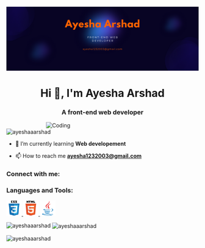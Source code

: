 ![logo](https://github.com/ayeshaaarshad/ayeshaaarshad/blob/main/GitHub%20Banner.png)
<h1 align="center">Hi 👋, I'm Ayesha Arshad</h1>
<h3 align="center">A front-end web developer</h3>

<img align="right" alt="Coding" width="400" src="https://user-images.githubusercontent.com/124449980/217007523-30270521-b217-40b5-8fbe-fb7092e56d42.png">

<p align="left"> <img src="https://komarev.com/ghpvc/?username=ayeshaaarshad&label=Profile%20views&color=0e75b6&style=flat" alt="ayeshaaarshad" /> </p>

- 🌱 I’m currently learning **Web developement**

- 📫 How to reach me **ayesha1232003@gmail.com**

<h3 align="left">Connect with me:</h3>
<p align="left">
</p>

<h3 align="left">Languages and Tools:</h3>
<p align="left"> <a href="https://www.w3schools.com/css/" target="_blank" rel="noreferrer"> <img src="https://raw.githubusercontent.com/devicons/devicon/master/icons/css3/css3-original-wordmark.svg" alt="css3" width="40" height="40"/> </a> <a href="https://www.w3.org/html/" target="_blank" rel="noreferrer"> <img src="https://raw.githubusercontent.com/devicons/devicon/master/icons/html5/html5-original-wordmark.svg" alt="html5" width="40" height="40"/> </a> <a href="https://www.java.com" target="_blank" rel="noreferrer"> <img src="https://raw.githubusercontent.com/devicons/devicon/master/icons/java/java-original.svg" alt="java" width="40" height="40"/> </a> </p>

<p><img align="left" src="https://github-readme-stats.vercel.app/api/top-langs?username=ayeshaaarshad&show_icons=true&locale=en&layout=compact" alt="ayeshaaarshad" /></p>

<p>&nbsp;<img align="center" src="https://github-readme-stats.vercel.app/api?username=ayeshaaarshad&show_icons=true&locale=en" alt="ayeshaaarshad" /></p>

<p><img align="center" src="https://github-readme-streak-stats.herokuapp.com/?user=ayeshaaarshad&" alt="ayeshaaarshad" /></p>
